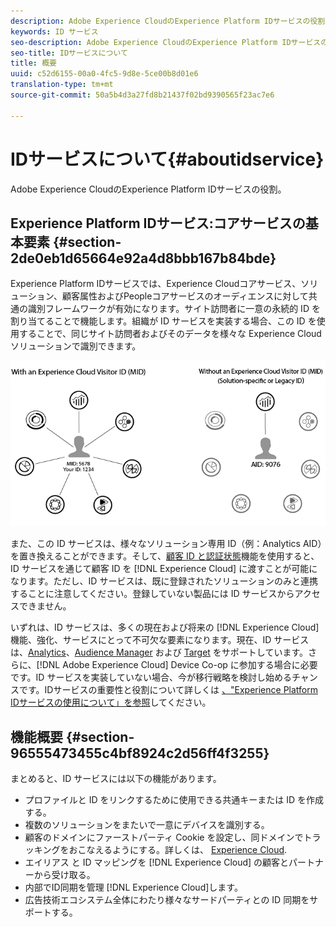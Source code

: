 ```yaml
---
description: Adobe Experience CloudのExperience Platform IDサービスの役割。
keywords: ID サービス
seo-description: Adobe Experience CloudのExperience Platform IDサービスの役割。
seo-title: IDサービスについて
title: 概要
uuid: c52d6155-00a0-4fc5-9d8e-5ce00b8d01e6
translation-type: tm+mt
source-git-commit: 50a5b4d3a27fd8b21437f02bd9390565f23ac7e6

---
```



# IDサービスについて{#aboutidservice}

Adobe Experience CloudのExperience Platform IDサービスの役割。

<!--
mcvid-functionality.xml
-->

## Experience Platform IDサービス:コアサービスの基本要素 {#section-2de0eb1d65664e92a4d8bbb167b84bde}

Experience Platform IDサービスでは、Experience Cloudコアサービス、ソリューション、顧客属性およびPeopleコアサービスのオーディエンスに対して共通の識別フレームワークが有効になります。サイト訪問者に一意の永続的 ID を割り当てることで機能します。組織が ID サービスを実装する場合、この ID を使用することで、同じサイト訪問者およびそのデータを様々な Experience Cloud ソリューションで識別できます。

![](assets/ecid.png)

また、この ID サービスは、様々なソリューション専用 ID（例：Analytics AID）を置き換えることができます。そして、[顧客 ID と認証状態](../reference/authenticated-state.md)機能を使用すると、ID サービスを通じて顧客 ID を [!DNL Experience Cloud] に渡すことが可能になります。ただし、ID サービスは、既に登録されたソリューションのみと連携することに注意してください。登録していない製品には ID サービスからアクセスできません。

いずれは、ID サービスは、多くの現在および将来の [!DNL Experience Cloud] 機能、強化、サービスにとって不可欠な要素になります。現在、ID サービスは、[Analytics](http://www.adobe.com/marketing-cloud/web-analytics.html)、[Audience Manager](http://www.adobe.com/marketing-cloud/data-management-platform.html) および [Target](http://www.adobe.com/marketing-cloud/testing-targeting.html) をサポートしています。さらに、[!DNL Adobe Experience Cloud] Device Co-op に参加する場合に必要です。ID サービスを実装していない場合、今が移行戦略を検討し始めるチャンスです。IDサービスの重要性と役割について詳しくは [、&quot;Experience Platform IDサービスの使用について」を参照](http://blogs.adobe.com/digitalmarketing/analytics/why-new-adobe-marketing-cloud-id-service-should-be-on-your-radar/)してください。

## 機能概要 {#section-96555473455c4bf8924c2d56ff4f3255}

まとめると、ID サービスには以下の機能があります。

* プロファイルと ID をリンクするために使用できる共通キーまたは ID を作成する。
* 複数のソリューションをまたいで一意にデバイスを識別する。
* 顧客のドメインにファーストパーティ Cookie を設定し、同ドメインでトラッキングをおこなえるようにする。詳しくは、 [Experience Cloud](../introduction/cookies.md).
* エイリアス と ID マッピングを [!DNL Experience Cloud] の顧客とパートナーから受け取る。
* 内部でID同期を管理 [!DNL Experience Cloud]します。
* 広告技術エコシステム全体にわたり様々なサードパーティとの ID 同期をサポートする。
